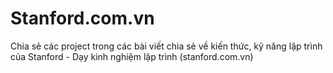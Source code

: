 # Stanford.com.vn
Chia sẻ các project trong các bài viết chia sẻ về kiến thức, kỹ năng lập trình của Stanford - Dạy kinh nghiệm lập trình (stanford.com.vn)
